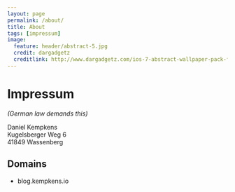 ```yaml
---
layout: page
permalink: /about/
title: About
tags: [impressum]
image:
  feature: header/abstract-5.jpg
  credit: dargadgetz
  creditlink: http://www.dargadgetz.com/ios-7-abstract-wallpaper-pack-for-iphone-5-and-ipod-touch-retina/
---
```


# Impressum

*(German law demands this)*

Daniel Kempkens  
Kugelsberger Weg 6  
41849 Wassenberg

## Domains

* blog.kempkens.io
